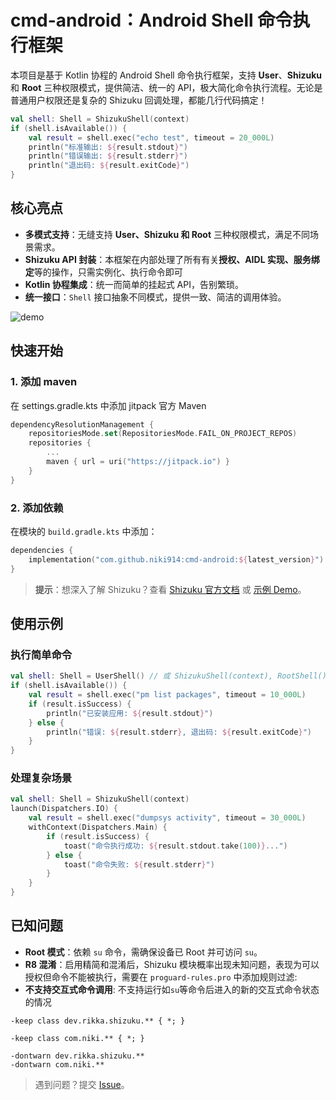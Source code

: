 # cmd-android：Android Shell 命令执行框架

本项目是基于 Kotlin 协程的 Android Shell 命令执行框架，支持 **User**、**Shizuku** 和 **Root** 三种权限模式，提供简洁、统一的 API，极大简化命令执行流程。无论是普通用户权限还是复杂的 Shizuku 回调处理，都能几行代码搞定！

```kotlin
val shell: Shell = ShizukuShell(context)
if (shell.isAvailable()) {
    val result = shell.exec("echo test", timeout = 20_000L)
    println("标准输出: ${result.stdout}")
    println("错误输出: ${result.stderr}")
    println("退出码: ${result.exitCode}")
}
```

## 核心亮点

- **多模式支持**：无缝支持 **User、Shizuku 和 Root** 三种权限模式，满足不同场景需求。
- **Shizuku API 封装**：本框架在内部处理了所有有关**授权、AIDL 实现、服务绑定**等的操作，只需实例化、执行命令即可
- **Kotlin 协程集成**：统一而简单的挂起式 API，告别繁琐。
- **统一接口**：`Shell` 接口抽象不同模式，提供一致、简洁的调用体验。 

![demo](https://github.com/niki914/cmd-android/blob/master/demo.gif)

## 快速开始

### 1. 添加 maven

在 settings.gradle.kts 中添加 jitpack 官方 Maven

```kotlin
dependencyResolutionManagement {
	repositoriesMode.set(RepositoriesMode.FAIL_ON_PROJECT_REPOS)
	repositories {
    	...
	    maven { url = uri("https://jitpack.io") }
	}
}
```

### 2. 添加依赖

在模块的 `build.gradle.kts` 中添加：

```kotlin
dependencies {
    implementation("com.github.niki914:cmd-android:${latest_version}") // 查看本项目最新 release
}
```

> **提示**：想深入了解 Shizuku？查看 [Shizuku 官方文档](https://shizuku.rikka.app/) 或 [示例 Demo](https://github.com/RikkaApps/Shizuku-API/tree/master/demo)。

## 使用示例

### 执行简单命令

```kotlin
val shell: Shell = UserShell() // 或 ShizukuShell(context), RootShell()
if (shell.isAvailable()) {
    val result = shell.exec("pm list packages", timeout = 10_000L)
    if (result.isSuccess) {
        println("已安装应用: ${result.stdout}")
    } else {
        println("错误: ${result.stderr}, 退出码: ${result.exitCode}")
    }
}
```

### 处理复杂场景

```kotlin
val shell: Shell = ShizukuShell(context)
launch(Dispatchers.IO) {
    val result = shell.exec("dumpsys activity", timeout = 30_000L)
    withContext(Dispatchers.Main) {
    	if (result.isSuccess) {
        	toast("命令执行成功: ${result.stdout.take(100)}...")
        } else {
        	toast("命令失败: ${result.stderr}")
        }
    } 
}
```

## 已知问题

- **Root 模式**：依赖 `su` 命令，需确保设备已 Root 并可访问 `su`。
- **R8 混淆**：启用精简和混淆后，Shizuku 模块概率出现未知问题，表现为可以授权但命令不能被执行，需要在 `proguard-rules.pro` 中添加规则过滤:
- **不支持交互式命令调用**: 不支持运行如`su`等命令后进入的新的交互式命令状态的情况

```text
-keep class dev.rikka.shizuku.** { *; }

-keep class com.niki.** { *; }

-dontwarn dev.rikka.shizuku.**
-dontwarn com.niki.**
```

> 遇到问题？提交 [Issue](https://github.com/niki914/cmd-android/issues)。
